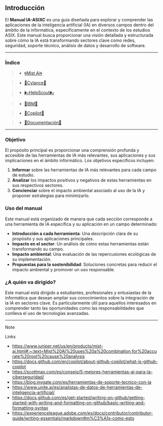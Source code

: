 ## Introducción

El **Manual IA-ASIXC** es una guía diseñada para explorar y comprender las aplicaciones de la inteligencia artificial (IA) en diversos campos dentro del ámbito de la informática, específicamente en el contexto de los estudios ASIX. Este manual busca proporcionar una visión detallada y estructurada sobre cómo la IA está transformando sectores clave como redes, seguridad, soporte técnico, análisis de datos y desarrollo de software.

---
### Índice

>* [🌀Mist Ai🌀](MistAI.md)

>* [🧠Cylance🧠](Cylance.md)

>* [​🌬️HelpScout​🌬️](HelpScout.md)

>* [🐝IBM🐝](IBM.md)

>* [👾Copilot👾](Copilot.md)

>* [📃Documentación📃](Documentacion.md)

---

### Objetivo
El propósito principal es proporcionar una comprensión profunda y accesible de las herramientas de IA más relevantes, sus aplicaciones y sus implicaciones en el ámbito informático. Los objetivos específicos incluyen:

1. **Informar** sobre las herramientas de IA más relevantes para cada campo de estudio.
2. **Analizar** los impactos positivos y negativos de estas herramientas en sus respectivos sectores.
3. **Concienciar** sobre el impacto ambiental asociado al uso de la IA y proponer estrategias para minimizarlo.

### Uso del manual
Este manual está organizado de manera que cada sección corresponde a una herramienta de IA específica y su aplicación en un campo determinado:

- **Introducción a cada herramienta**: Una descripción clara de su propósito y sus aplicaciones principales.
- **Impacto en el sector**: Un análisis de cómo estas herramientas están transformando su campo.
- **Impacto ambiental**: Una evaluación de las repercusiones ecológicas de su implementación.
- **Propuestas para la sostenibilidad**: Soluciones concretas para reducir el impacto ambiental y promover un uso responsable.

### ¿A quién va dirigido?
Este manual está dirigido a estudiantes, profesionales y entusiastas de la informática que desean ampliar sus conocimientos sobre la integración de la IA en sectores clave. Es particularmente útil para aquellos interesados en comprender tanto las oportunidades como las responsabilidades que conlleva el uso de tecnologías avanzadas.

---


>[!Note]
> Links
>+ https://www.juniper.net/us/en/products/mist-ai.html#:~:text=Mist%20AI%20uses%20a%20combination,for%20accurate%20root%20cause%20analysis
>+ https://docs.github.com/en/copilot/about-github-copilot/what-is-github-copilot
>+ https://scottmax.com/es/consejo/5-mejores-herramientas-ai-para-la-ciberseguridad/
>+ https://blog.invgate.com/es/herramientas-de-soporte-tecnico-con-ia
>+ https://www.unite.ai/es/analistas-de-datos-de-herramientas-de-inteligencia-artificial/
>+ https://docs.github.com/es/get-started/writing-on-github/getting-started-with-writing-and-formatting-on-github/basic-writing-and-formatting-syntax
>+ https://experienceleague.adobe.com/es/docs/contributor/contributor-guide/writing-essentials/markdown#m%C3%A1s-como-esto

